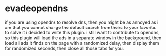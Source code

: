evadeopendns
============

if you are using opendns to resolve dns, then you might be as annoyed as i am that you cannot change the default search from theirs to your favorite. to solve it i decided to write this plugin. i still want to contribute to opendns, so this plugin will load the ads in a separate window in the background, then load all ads it finds on the page with a randomized delay, then display them for randomized seconds, then close all those tabs for you.
